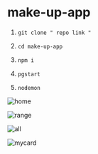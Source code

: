# make-up-app

1. `git clone " repo link "`

2. `cd make-up-app`

3. `npm i `

4. `pgstart`

6. `nodemon`

![home](https://user-images.githubusercontent.com/78326110/128364378-7bca9111-f3bc-4cc8-8ce4-c523e48c1c12.png)

![range](https://user-images.githubusercontent.com/78326110/128364393-48424258-8939-4f5f-a472-c576df2c5ccb.png)


![all](https://user-images.githubusercontent.com/78326110/128364367-2d1806b3-5595-4a23-93a0-27ff34e0fa7b.png)


![mycard](https://user-images.githubusercontent.com/78326110/128364388-55b7d9ef-c22e-41c5-945b-f5c2cd3faea9.png)
